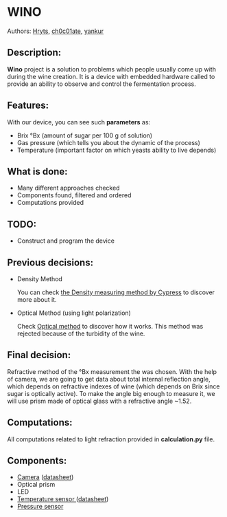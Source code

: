 # WINO

Authors: [Hryts](https://github.com/Hryts), [ch0c01ate](https://github.com/ch0c01ate), [yankur](https://github.com/yankur)

## Description:

**Wino** project is a solution to problems which people usually come up with during the wine creation. It is a device with embedded hardware called to provide an ability to observe and control the fermentation process. 

## Features:

With our device, you can see such **parameters** as:

- Brix °Bx (amount of sugar per 100 g of solution)
- Gas pressure (which tells you about the dynamic of the process)
- Temperature (important factor on which yeasts ability to live depends)

## What is done:

- Many different approaches checked
- Components found, filtered and ordered
- Computations provided



## TODO:

- Construct and program the device



## Previous decisions:

- Density Method 

  You can check [the Density measuring method by Cypress](https://github.com/ch0c01ate/wino/blob/master/presentations/Measuring%20Density.ppt) to discover more about it.

- Optical Method (using light polarization)

  Check [Optical method](https://github.com/ch0c01ate/wino/blob/master/presentations/Optical%20Method.pptx) to discover how it works. This method was rejected because of the turbidity of the wine.

## Final decision:

Refractive method of the °Bx measurement the was chosen. With the help of camera, we are going to get data about total internal reflection angle, which depends on refractive indexes of wine (which depends on Brix since sugar is optically active). To make the angle big enough to measure it, we will use prism made of optical glass with a refractive angle ~1.52.

## Computations:

All computations related to light refraction provided in **calculation.py** file.

## Components:

- [Camera](https://www.sparkfun.com/products/15430) ([datasheet](https://cdn.sparkfun.com/assets/0/b/0/e/d/LI-IMX219-MIPI-FF-NANO_SPEC.pdf))
- Optical prism 
- LED
- [Temperature sensor ](https://www.sparkfun.com/products/11050)([datasheet](https://cdn.sparkfun.com/datasheets/Sensors/Temp/DS18B20.pdf))
- [Pressure sensor](https://www.mondaykids.com/monday-kids-3-3-45-5v-digital-barometric-pressure-sensor-module-liquid-water-level-controller-board-0-45-40kpa-for-arduino.html) 
